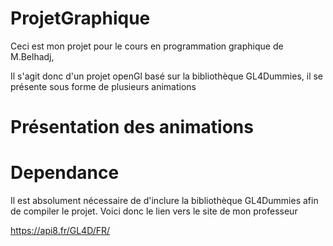 # ProjetGraphique

Ceci est mon projet pour le cours en programmation graphique de M.Belhadj,

Il s'agit donc d'un projet openGl basé sur la bibliothèque GL4Dummies, il se présente sous forme de plusieurs animations

# Présentation des animations



# Dependance

Il est absolument nécessaire de d'inclure la bibliothèque GL4Dummies afin de compiler le projet.
Voici donc le lien vers le site de mon professeur

https://api8.fr/GL4D/FR/

